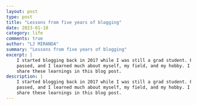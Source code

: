 ```yaml
---
layout: post
type: post
title: "Lessons from five years of blogging"
date: 2023-01-10
category: life
comments: true
author: "LJ MIRANDA"
summary: "Lessons from five years of blogging"
excerpt: |
    I started blogging back in 2017 while I was still a grad student. Five years
    passed, and I learned much about myself, my field, and my hobby. I want to
    share these learnings in this blog post.
description: |
    I started blogging back in 2017 while I was still a grad student. Five years
    passed, and I learned much about myself, my field, and my hobby. I want to
    share these learnings in this blog post.
---
```


